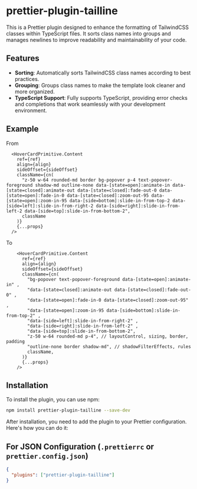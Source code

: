 # prettier-plugin-tailline

This is a Prettier plugin designed to enhance the formatting of TailwindCSS classes within TypeScript files. It sorts class names into groups and manages newlines to improve readability and maintainability of your code.

## Features

- **Sorting**: Automatically sorts TailwindCSS class names according to best practices.
- **Grouping**: Groups class names to make the template look cleaner and more organized.
- **TypeScript Support**: Fully supports TypeScript, providing error checks and completions that work seamlessly with your development environment.

## Example

From

```tsx
  <HoverCardPrimitive.Content
    ref={ref}
    align={align}
    sideOffset={sideOffset}
    className={cn(
      "z-50 w-64 rounded-md border bg-popover p-4 text-popover-foreground shadow-md outline-none data-[state=open]:animate-in data-[state=closed]:animate-out data-[state=closed]:fade-out-0 data-[state=open]:fade-in-0 data-[state=closed]:zoom-out-95 data-[state=open]:zoom-in-95 data-[side=bottom]:slide-in-from-top-2 data-[side=left]:slide-in-from-right-2 data-[side=right]:slide-in-from-left-2 data-[side=top]:slide-in-from-bottom-2",
      className
    )}
    {...props}
  />
```

To

```tsx
    <HoverCardPrimitive.Content
      ref={ref}
      align={align}
      sideOffset={sideOffset}
      className={cn(
        "bg-popover text-popover-foreground data-[state=open]:animate-in" ,
        "data-[state=closed]:animate-out data-[state=closed]:fade-out-0" ,
        "data-[state=open]:fade-in-0 data-[state=closed]:zoom-out-95" ,
        "data-[state=open]:zoom-in-95 data-[side=bottom]:slide-in-from-top-2" ,
        "data-[side=left]:slide-in-from-right-2" ,
        "data-[side=right]:slide-in-from-left-2" ,
        "data-[side=top]:slide-in-from-bottom-2",
        "z-50 w-64 rounded-md p-4", // layoutControl, sizing, border, padding
        "outline-none border shadow-md", // shadowFilterEffects, rules
        className,
      )}
      {...props}
    />
```

## Installation

To install the plugin, you can use npm:

```bash
npm install prettier-plugin-tailline --save-dev
```

After installation, you need to add the plugin to your Prettier configuration. Here's how you can do it:

## For JSON Configuration (`.prettierrc` or `prettier.config.json`)

```json
{
  "plugins": ["prettier-plugin-tailline"]
}
```
